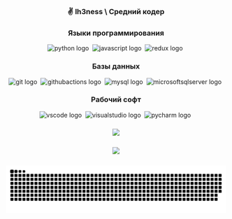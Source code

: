 <h3 align="center">✌️ lh3ness \ Средний кодер </h3>

###

<h3 align="center"> Языки программирования </h3>
<div align="center">
  <img src="https://skillicons.dev/icons?i=py" height="40" alt="python logo"  />
  <img width=h32" />
  <img src="https://skillicons.dev/icons?i=js" height="40" alt="javascript logo"  />
  <img width=h32" />
  <img src="https://skillicons.dev/icons?i=redux" height="40" alt="redux logo"  />
  <img width=h32" />
</div>

###

<h3 align="center"> Базы данных </h3>
<div align="center">
  <img src="https://skillicons.dev/icons?i=git" height="40" alt="git logo"  />
  <img width=h32" />
  <img src="https://skillicons.dev/icons?i=githubactions" height="40" alt="githubactions logo"  />
  <img width=h32" />
  <img src="https://skillicons.dev/icons?i=mysql" height="40" alt="mysql logo"  />
  <img width=h32" />
  <img src="https://cdn.jsdelivr.net/gh/devicons/devicon/icons/microsoftsqlserver/microsoftsqlserver-plain.svg" height="40" alt="microsoftsqlserver logo"  />
    <img width=h32" />
</div>

###

<h3 align="center"> Рабочий софт </h3>
<div align="center">
  <img src="https://skillicons.dev/icons?i=vscode" height="40" alt="vscode logo"  />
  <img width=h32" />
  <img src="https://skillicons.dev/icons?i=visualstudio" height="40" alt="visualstudio logo"  />
  <img width=h32" />
  <img src="https://cdn.jsdelivr.net/gh/devicons/devicon/icons/pycharm/pycharm-original.svg" height="40" alt="pycharm logo"  />
  <img width=h32" />
</div>

###

<p align="center">
  <img src="https://github-readme-stats.vercel.app/api?username=lh3ness&theme=bear&show_icons=true&hide_border=true&count_private=true&locale=ru">
</p>

###

<p align="center">
  <img src="https://github-profile-trophy.vercel.app/?username=lh3ness&theme=radical&no-frame=true&no-bg=true&margin-w=4">
</p>

###

<p align="center">
  <picture>
    <source media="(prefers-color-scheme: dark)" srcset="https://raw.githubusercontent.com/Flowseal/Flowseal/refs/heads/output/github-contribution-grid-snake-dark.svg" />
    <source media="(prefers-color-scheme: light)" srcset="https://raw.githubusercontent.com/Flowseal/Flowseal/refs/heads/output/github-contribution-grid-snake.svg" />
    <img alt="github-snake" src="https://raw.githubusercontent.com/Flowseal/Flowseal/refs/heads/output/github-contribution-grid-snake.svg" />
  </picture>
</p>

